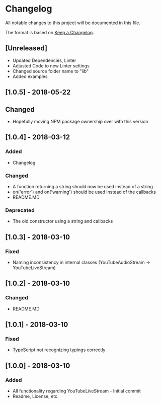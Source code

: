 # Changelog
All notable changes to this project will be documented in this file.

The format is based on [Keep a Changelog](http://keepachangelog.com/en/1.0.0/).

## [Unreleased]
- Updated Dependencies, Linter
- Adjusted Code to new Linter settings
- Changed source folder name to "lib"
- Added examples

## [1.0.5] - 2018-05-22
## Changed
- Hopefully moving NPM package ownership over with this version

## [1.0.4] - 2018-03-12
### Added
- Changelog
### Changed
- A function returning a string should now be used instead of a string
- on('error') and on('warning') should be used instead of the callbacks
- README.MD
### Deprecated
- The old constructor using a string and callbacks

## [1.0.3] - 2018-03-10
### Fixed
- Naming inconsistency in internal classes (YouTubeAudioStream -> YouTubeLiveStream)

## [1.0.2] - 2018-03-10
### Changed
- README.MD

## [1.0.1] - 2018-03-10
### Fixed
- TypeScript not recognizing typings correctly

## [1.0.0] - 2018-03-10
### Added
- All functionality regarding YouTubeLiveStream - Initial commit
- Readme, License, etc.
